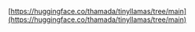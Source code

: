 

[https://huggingface.co/thamada/tinyllamas/tree/main](https://huggingface.co/thamada/tinyllamas/tree/main)
